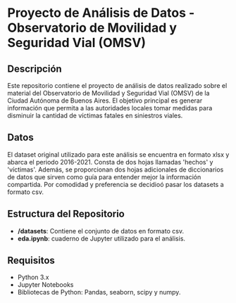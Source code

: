 # Proyecto de Análisis de Datos - Observatorio de Movilidad y Seguridad Vial (OMSV)

## Descripción
Este repositorio contiene el proyecto de análisis de datos realizado sobre el material del Observatorio de Movilidad y Seguridad Vial (OMSV) de la Ciudad Autónoma de Buenos Aires. El objetivo principal es generar información que permita a las autoridades locales tomar medidas para disminuir la cantidad de víctimas fatales en siniestros viales.

## Datos
El dataset original utilizado para este análisis se encuentra en formato xlsx y abarca el periodo 2016-2021. Consta de dos hojas llamadas 'hechos' y 'víctimas'. Además, se proporcionan dos hojas adicionales de diccionarios de datos que sirven como guía para entender mejor la información compartida. Por comodidad y preferencia se decidioó pasar los datasets a formato csv.

## Estructura del Repositorio
- **/datasets**: Contiene el conjunto de datos en formato csv.
- **eda.ipynb**: cuaderno de Jupyter utilizado para el análisis.

## Requisitos
- Python 3.x
- Jupyter Notebooks
- Bibliotecas de Python: Pandas, seaborn, scipy y numpy.
